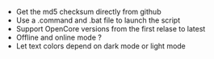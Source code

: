 - Get the md5 checksum directly from github
- Use a .command and .bat file to launch the script
- Support OpenCore versions from the first relase to latest
- Offline and online mode ?
- Let text colors depend on dark mode or light mode